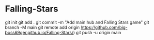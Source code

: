 # Falling-Stars
git init
git add .
git commit -m "Add main hub and Falling Stars game"
git branch -M main
git remote add origin https://github.com/big-boss69ger.github.io/Falling-Stars/)
git push -u origin main
